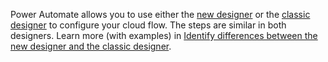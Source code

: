 Power Automate allows you to use either the [new designer](../flows-designer.md) or the [classic designer](../flows-designer.md) to configure your cloud flow. The steps are similar in both designers. Learn more (with examples) in [Identify differences between the new designer and the classic designer](../flows-designer.md#identify-differences-between-the-new-designer-and-the-classic-designer).